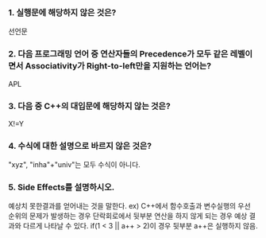 ### 1. 실행문에 해당하지 않은 것은?
선언문

### 2. 다음 프로그래밍 언어 중 연산자들의 Precedence가 모두 같은 레벨이면서 Associativity가 Right-to-left만을 지원하는 언어는?
APL

### 3. 다음 중 C++의 대입문에 해당하지 않는 것은?
X!=Y

### 4. 수식에 대한 설명으로 바르지 않은 것은?
"xyz", "inha"+"univ"는 모두 수식이 아니다.

### 5. Side Effects를 설명하시오.
예상치 못한결과를 얻어내는 것을 말한다.
ex)
C++에서 함수호출과 변수실행의 우선 순위의 문제가 발생하는 경우
단락회로에서 뒷부분 연산을 하지 않게 되는 경우 예상 결과와 다르게 나타날 수 있다.
if(1 < 3 || a++ > 2)이 경우 뒷부분 a++은 실행하지 않음.
